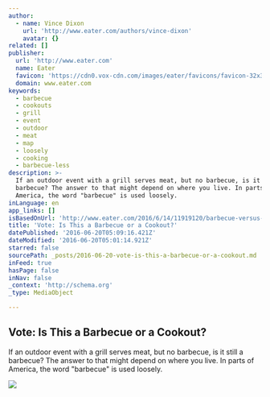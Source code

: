 ```yaml
---
author:
  - name: Vince Dixon
    url: 'http://www.eater.com/authors/vince-dixon'
    avatar: {}
related: []
publisher:
  url: 'http://www.eater.com'
  name: Eater
  favicon: 'https://cdn0.vox-cdn.com/images/eater/favicons/favicon-32x32.vddfefb3.png'
  domain: www.eater.com
keywords:
  - barbecue
  - cookouts
  - grill
  - event
  - outdoor
  - meat
  - map
  - loosely
  - cooking
  - barbecue-less
description: >-
  If an outdoor event with a grill serves meat, but no barbecue, is it still a
  barbecue? The answer to that might depend on where you live. In parts of
  America, the word "barbecue" is used loosely.
inLanguage: en
app_links: []
isBasedOnUrl: 'http://www.eater.com/2016/6/14/11919120/barbecue-versus-cookout'
title: 'Vote: Is This a Barbecue or a Cookout?'
datePublished: '2016-06-20T05:09:16.421Z'
dateModified: '2016-06-20T05:01:14.921Z'
starred: false
sourcePath: _posts/2016-06-20-vote-is-this-a-barbecue-or-a-cookout.md
inFeed: true
hasPage: false
inNav: false
_context: 'http://schema.org'
_type: MediaObject

---
```

<article style=""><h1>Vote: Is This a Barbecue or a Cookout?</h1><p>If an outdoor event with a grill serves meat, but no barbecue, is it still a barbecue? The answer to that might depend on where you live. In parts of America, the word "barbecue" is used loosely.</p><img src="https://cdn0.vox-cdn.com/uploads/chorus_asset/file/6647405/burgers-hot-dogs.0.jpg" /></article>